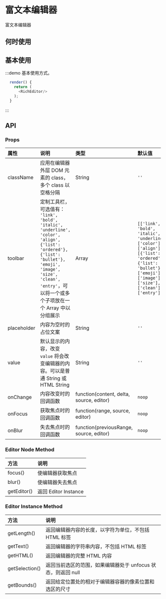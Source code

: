 # 富文本编辑器

富文本编辑器

## 何时使用


## 基本使用

:::demo 基本使用方式。

```js
  render() {
    return (
      <RichEditor/>
    );
  }
```
:::


## API

### Props

|属性|说明|类型|默认值|
|:-|:-|:-|:-|
| className | 应用在编辑器外层 DOM 元素的 class，多个 class 以空格分隔 | String | `''` |
| toolbar | 定制工具栏，可选值有： `'link', 'bold', 'italic', 'underline', 'color', 'align', {'list': 'ordered'}, {'list': 'bullet'}, 'emoji', 'image', 'size', 'clean', 'entry'`，可以将一个或多个子项放在一个 Array 中以分组展示| Array | `[['link', 'bold', 'italic', 'underline'], ['color'], ['align'], [{'list': 'ordered'}, {'list': 'bullet'}], ['emoji'], ['image'], ['size'], ['clean'], ['entry']]` |
| placeholder | 内容为空时的占位文案 | String | `''` |
| value | 默认显示的内容，改变 `value` 将会改变编辑器的内容。可以是普通 String 或 HTML String | String | `''` |
| onChange | 内容改变时的回调函数 | function(content, delta, source, editor) | `noop` |
| onFocus | 获取焦点时的回调函数 | function(range, source, editor) | `noop` |
| onBlur | 失去焦点时的回调函数 | function(previousRange, source, editor) | `noop` |


### Editor Node Method

|方法|说明|
|:-|:-|
| focus() | 使编辑器获取焦点 |
| blur() | 使编辑器失去焦点 |
| getEditor() | 返回 Editor Instance |


### Editor Instance Method

|方法|说明|
|:-|:-|
| getLength() | 返回编辑器内容的长度，以字符为单位，不包括 HTML 标签 |
| getText() | 返回编辑器的字符串内容，不包括 HTML 标签 |
| getHTML() | 返回编辑器的完整 HTML 内容 |
| getSelection() | 返回当前选区的范围，如果编辑器处于 unfocus 状态，则返回 null |
| getBounds() | 返回给定位置处的相对于编辑器容器的像素位置和选区的尺寸 |




